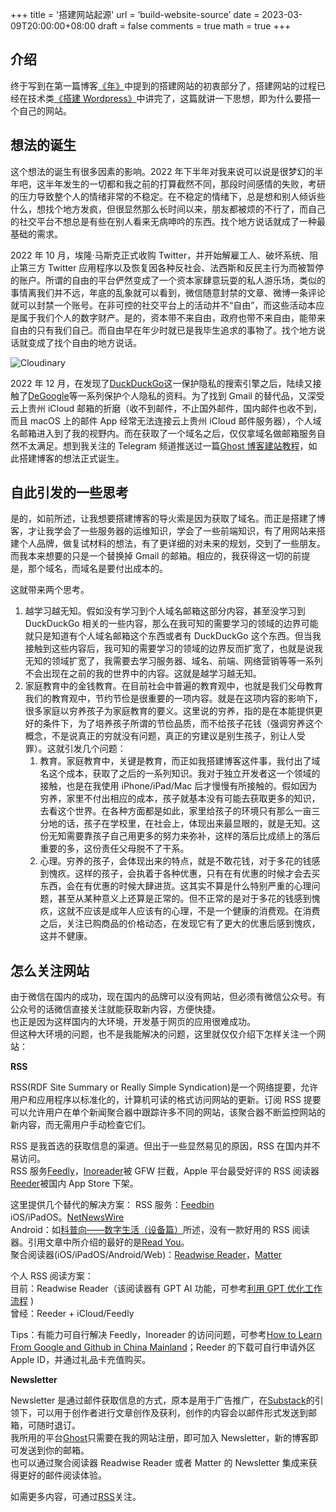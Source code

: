 +++
title = '搭建网站起源'
url = ‘build-website-source’
date = 2023-03-09T20:00:00+08:00
draft = false
comments = true
math = true
+++

## 介绍

终于写到在第一篇博客[《年》](https://blog.yizun.me/year/)中提到的搭建网站的初衷部分了，搭建网站的过程已经在技术类[《搭建 Wordpress》](https://blog.yizun.me/wordpress/)中讲完了，这篇就讲一下思想，即为什么要搭一个自己的网站。

## 想法的诞生

这个想法的诞生有很多因素的影响。2022 年下半年对我来说可以说是很梦幻的半年吧，这半年发生的一切都和我之前的打算截然不同，那段时间感情的失败，考研的压力导致整个人的情绪非常的不稳定。在不稳定的情绪下，总是想和别人倾诉些什么，想找个地方发疯，但很显然那么长时间以来，朋友都被烦的不行了，而自己的社交平台不想总是有些在别人看来无病呻吟的东西。找个地方说话就成了一种最基础的需求。

2022 年 10 月，埃隆·马斯克正式收购 Twitter，并开始解雇工人、破坏系统、阻止第三方 Twitter 应用程序以及恢复因各种反社会、法西斯和反民主行为而被暂停的账户。所谓的自由的平台俨然变成了一个资本家肆意玩耍的私人游乐场，类似的事情离我们并不远，年底的乱象就可以看到，微信随意封禁的文章、微博一条评论就可以封禁一个账号。在非可控的社交平台上的活动并不“自由”，而这些活动本应是属于我们个人的数字财产。是的，资本带不来自由，政府也带不来自由，能带来自由的只有我们自己。而自由早在年少时就已是我毕生追求的事物了。找个地方说话就变成了找个自由的地方说话。

![Cloudinary](https://res.cloudinary.com/kanekio/image/upload/v1678275195/obsidian/qtycwmtsyjyb9b88yqkc.jpg)

2022 年 12 月，在发现了[DuckDuckGo](https://duckduckgo.com)这一保护隐私的搜索引擎之后，陆续又接触了[DeGoogle](https://www.reddit.com/r/degoogle/)等一系列保护个人隐私的资料。为了找到 Gmail 的替代品，又深受云上贵州 iCloud 邮箱的折磨（收不到邮件，不止国外邮件，国内邮件也收不到，而且 macOS 上的邮件 App 经常无法连接云上贵州 iCloud 邮件服务器），个人域名邮箱进入到了我的视野内。而在获取了一个域名之后，仅仅拿域名做邮箱服务自然不太满足。想到我关注的 Telegram 频道推送过一篇[Ghost 博客建站教程](https://yummy.best/how-to-install-ghost-on-ubuntu/)，如此搭建博客的想法正式诞生。

## 自此引发的一些思考

是的，如前所述，让我想要搭建博客的导火索是因为获取了域名。而正是搭建了博客，才让我学会了一些服务器的运维知识，学会了一些前端知识，有了用网站来搭建个人品牌，做复试材料的想法，有了更详细的对未来的规划，交到了一些朋友。而我本来想要的只是一个替换掉 Gmail 的邮箱。相应的，我获得这一切的前提是，那个域名，而域名是要付出成本的。

这就带来两个思考。

1. 越学习越无知。假如没有学习到个人域名邮箱这部分内容，甚至没学习到 DuckDuckGo 相关的一些内容，那么在我可知的需要学习的领域的边界可能就只是知道有个人域名邮箱这个东西或者有 DuckDuckGo 这个东西。但当我接触到这些内容后，我可知的需要学习的领域的边界反而扩宽了，也就是说我无知的领域扩宽了，我需要去学习服务器、域名、前端、网络营销等等一系列不会出现在之前的我的世界中的内容。这就是越学习越无知。
2. 家庭教育中的金钱教育。在目前社会中普遍的教育观中，也就是我们父母教育我们的教育观中，节约节俭是很重要的一项内容。就是在这项内容的影响下，很多家庭以穷养孩子为家庭教育的要义。这里说的穷养，指的是在本能提供更好的条件下，为了培养孩子所谓的节俭品质，而不给孩子花钱（强调穷养这个概念，不是说真正的穷就没有问题，真正的穷建议是别生孩子，别让人受罪）。这就引发几个问题：
   1. 教育。家庭教育中，关键是教育，而正如我搭建博客这件事，我付出了域名这个成本，获取了之后的一系列知识。我对于独立开发者这一个领域的接触，也是在我使用 iPhone/iPad/Mac 后才慢慢有所接触的。假如因为穷养，家里不付出相应的成本，孩子就基本没有可能去获取更多的知识，去看这个世界。在各种方面都是如此，家里给孩子的环境只有那么一亩三分地的话，孩子在学校里，在社会上，体现出来最显眼的，就是无知。这份无知需要靠孩子自己用更多的努力来弥补，这样的落后比成绩上的落后重要的多，这份责任父母脱不了干系。
   2. 心理。穷养的孩子，会体现出来的特点，就是不敢花钱，对于多花的钱感到愧疚。这样的孩子，会执着于各种优惠，只有在有优惠的时候才会去买东西，会在有优惠的时候大肆进货。这其实不算是什么特别严重的心理问题，甚至从某种意义上还算是正常的。但不正常的是对于多花的钱感到愧疚，这就不应该是成年人应该有的心理，不是一个健康的消费观。在消费之后，关注已购商品的价格动态，在发现它有了更大的优惠后感到愧疚，这并不健康。

## 怎么关注网站

由于微信在国内的成功，现在国内的品牌可以没有网站，但必须有微信公众号。有公众号的话微信直接关注就能获取新内容，方便快捷。  
也正是因为这样国内的大环境，开发基于网页的应用很难成功。  
但这种大环境的问题，也不是我能解决的问题，这里就仅仅介绍下怎样关注一个网站：

**RSS**

RSS(RDF Site Summary or Really Simple Syndication)是一个网络提要，允许用户和应用程序以标准化的，计算机可读的格式访问网站的更新。订阅 RSS 提要可以允许用户在单个新闻聚合器中跟踪许多不同的网站，该聚合器不断监控网站的新内容，而无需用户手动检查它们。

RSS 是我首选的获取信息的渠道。但出于一些显然易见的原因，RSS 在国内并不易访问。  
RSS 服务[Feedly](https://feedly.com/)，[Inoreader](https://www.inoreader.com)被 GFW 拦截，Apple 平台最受好评的 RSS 阅读器[Reeder](https://reederapp.com)被国内 App Store 下架。

这里提供几个替代的解决方案：
RSS 服务：[Feedbin](https://feedbin.com)  
iOS/iPadOS。[NetNewsWire](https://netnewswire.com)  
Android：如[科普向——数字生活（设备篇）](https://blog.yizun.me/device/)所述，没有一款好用的 RSS 阅读器。引用文章中所介绍的最好的是[Read You](https://github.com/Ashinch/ReadYou)。  
聚合阅读器(iOS/iPadOS/Android/Web)：[Readwise Reader](https://readwise.io/read)，[Matter](https://hq.getmatter.com)

个人 RSS 阅读方案：  
目前：Readwise Reader（该阅读器有 GPT AI 功能，可参考[利用 GPT 优化工作流程](https://blog.yizun.me/gpt/) )  
曾经：Reeder + iCloud/Feedly

Tips：有能力可自行解决 Feedly，Inoreader 的访问问题，可参考[How to Learn From Google and Github in China Mainland](https://blog.yizun.me/bypass/)；Reeder 的下载可自行申请外区 Apple ID，并通过礼品卡充值购买。

**Newsletter**

Newsletter 是通过邮件获取信息的方式，原本是用于广告推广，在[Substack](https://substack.com/)的引领下，可以用于创作者进行文章创作及获利，创作的内容会以邮件形式发送到邮箱，可随时退订。  
我所用的平台[Ghost](https://ghost.org)只需要在我的网站注册，即可加入 Newsletter，新的博客即可发送到你的邮箱。  
也可以通过聚合阅读器 Readwise Reader 或者 Matter 的 Newsletter 集成来获得更好的邮件阅读体验。

如需更多内容，可通过[RSS](https://blog.yizun.me/rss/)关注。
